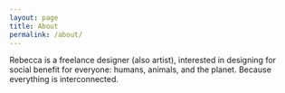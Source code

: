 ```yaml
---
layout: page
title: About
permalink: /about/
---
```


Rebecca is a freelance designer (also artist), interested in designing for social benefit for everyone: humans, animals, and the planet. Because everything is interconnected.